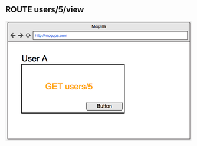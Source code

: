 ## ROUTE users/5/view
<img style="width:autho;height:50%;display:block;" src="./static/5/page-0.png" />

